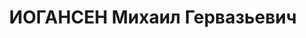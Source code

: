 ---
title: ИОГАНСЕН Михаил Гервазьевич
description: 'Род. в 1895, Украина, г. Харьков, немец, обр.: высшее, б/п. Проживал:
  Украинская ССР, г. Харьков, Красных писателей, 5. Дом Слова кв. 12. ЛИТЕРАТОР

  Арестован 11.08.1938. Обв. по ст. 54-2-8-11 (участник антисоветской националистической
  организации, стремившейся путем террора и вооруженного восстания отторгнуть Украину
  от СССР). Приговор: ВК ВС СССР, 26.10.1937 – ВМН. Расстрелян 27.10.1937, г.Киев.

  Реабилитирован 20.03.1958'
---